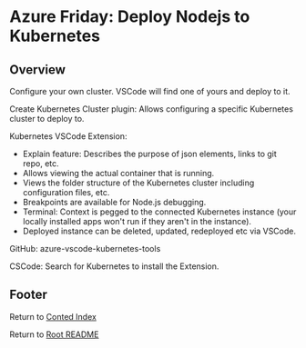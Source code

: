 # Azure Friday: Deploy Nodejs to Kubernetes

## Overview

Configure your own cluster.
VSCode will find one of yours and deploy to it.

Create Kubernetes Cluster plugin: Allows configuring a specific Kubernetes cluster to deploy to.

Kubernetes VSCode Extension:

- Explain feature: Describes the purpose of json elements, links to git repo, etc.
- Allows viewing the actual container that is running.
- Views the folder structure of the Kubernetes cluster including configuration files, etc.
- Breakpoints are available for Node.js debugging.
- Terminal: Context is pegged to the connected Kubernetes instance (your locally installed apps won't run if they aren't in the instance).
- Deployed instance can be deleted, updated, redeployed etc via VSCode.

GitHub: azure-vscode-kubernetes-tools

CSCode: Search for Kubernetes to install the Extension.

## Footer

Return to [Conted Index](./conted-index.html)

Return to [Root README](../README.html)

